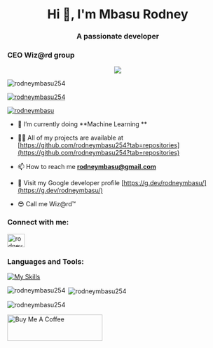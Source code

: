 <h1 align="center">Hi 👋, I'm Mbasu Rodney</h1>
<h3 align="center">A passionate developer</h3>
<h3 align="left">CEO Wiz@rd group</h3>
 <p align="center">
 <img src="https://readme-typing-svg.demolab.com/?lines=Always+versatile;Data+Scientist;Computer+scientist;AI/ML+developer;From+Nairobi+Kenya;Game+Developer&font=Fira%20Code&center=true&width=380&height=50&duration=4000&pause=1000">
 </p>
<p align="left"> <img src="https://komarev.com/ghpvc/?username=rodneymbasu254&label=Profile%20views&color=0e75b6&style=flat" alt="rodneymbasu254" /> </p>

<p align="left"> <a href="https://github.com/ryo-ma/github-profile-trophy"><img src="https://github-profile-trophy.vercel.app/?username=rodneymbasu254" alt="rodneymbasu254" /></a> </p>

<p align="left"> <a href="https://twitter.com/mbasurodney" target="blank"><img src="https://img.shields.io/twitter/follow/mbasurodney?logo=twitter&style=for-the-badge" alt="rodneymbasu" /></a> </p>


- 🌱 I’m currently doing **Machine Learning **

- 👨‍💻 All of my projects are available at [https://github.com/rodneymbasu254?tab=repositories](https://github.com/rodneymbasu254?tab=repositories)

- 📫 How to reach me **rodneymbasu@gmail.com**

- 📄 Visit my Google developer profile [https://g.dev/rodneymbasu/](https://g.dev/rodneymbasu/)

- 😎 Call me Wiz@rd™ 

</p>
<h3 align="left">Connect with me:</h3>
<p align="left">
<a href="https://twitter.com/rodney_mbasu" target="blank"><img align="center" src="https://raw.githubusercontent.com/rahuldkjain/github-profile-readme-generator/master/src/images/icons/Social/twitter.svg" alt="rodneymbasu254" height="30" width="40" /></a>

<h3 align="left">Languages and Tools:</h3>

[![My Skills](https://skillicons.dev/icons?i=py,tensorflow,pandas,numpy,matplotlib,jupyter,java,js,bash,html,css,django,c,cs,git,androidstudio,stackoverflow,azure,vercel,github,net,typescript,unity,linux,md,mysql,nodejs,sass,react,sqlite,cpp,unreal&perline=6)](https://skillicons.dev)

<p><img align="left" src="https://github-readme-stats.vercel.app/api?username=rodneymbasu254&theme=radical&hide_border=true" alt="rodneymbasu254" /></p>

<p>&nbsp;<img align="center" src="https://github-readme-stats.vercel.app/api/top-langs?username=rodneymbasu254&show_icons=true&locale=en&theme=radical&hide_border=true&hide_progress=true" alt="rodneymbasu254" /></p>

<p><img align="center" src="https://streak-stats.demolab.com?user=rodneymbasu254&theme=radical&hide_border=true" alt="rodneymbasu254" /></p>

<a href="https://www.buymeacoffee.com/rodneymbasu" target="_blank"><img src="https://cdn.buymeacoffee.com/buttons/v2/default-yellow.png" alt="Buy Me A Coffee" style="height: 60px !important;width: 217px !important;" ></a>


